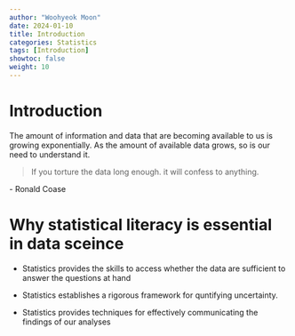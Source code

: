 ```yaml
---
author: "Woohyeok Moon"
date: 2024-01-10
title: Introduction
categories: Statistics
tags: [Introduction]
showtoc: false
weight: 10
---
```


# Introduction

  The amount of information and data that are becoming available to us is growing exponentially. As the amount of available data grows, so is our need to understand it.

> If you torture the data long enough. it will confess to anything.  

\- Ronald Coase

# Why statistical literacy is essential in data sceince

- Statistics provides the skills to access whether the data are sufficient to answer the questions at hand

- Statistics establishes a rigorous framework for quntifying uncertainty.

- Statistics provides techniques for effectively communicating the findings of our analyses
